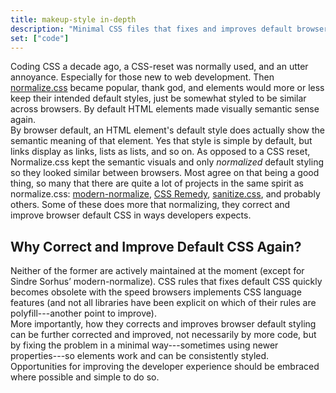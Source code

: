 ```yaml
---
title: makeup-style in-depth
description: "Minimal CSS files that fixes and improves default browser CSS—for narrow viewports first—and provides convenient and intuitive CSS-defaults for styling in general."
set: ["code"]
---
```


Coding CSS a decade ago, a CSS-reset was normally used, and an utter annoyance. Especially for those new to web development. Then [normalize.css][nc] became popular, thank god, and elements would more or less keep their intended default styles, just be somewhat styled to be similar across browsers. By default HTML elements made visually semantic sense again.

By browser default, an HTML element's default style does actually show the semantic meaning of that element. Yes that style is simple by default, but links display as links, lists as lists, and so on. As opposed to a CSS reset, Normalize.css kept the semantic visuals and only *normalized* default styling so they looked similar between browsers. Most agree on that being a good thing, so many that there are quite a lot of projects in the same spirit as normalize.css: [modern-normalize][mn], [CSS Remedy][cr], [sanitize.css][sc], and probably others.
Some of these does more that normalizing, they correct and improve browser default CSS in ways developers expects.

## Why Correct and Improve Default CSS Again?

Neither of the former are actively
maintained at the moment (except
for Sindre Sorhus’
modern-normalize). CSS rules that
fixes default CSS quickly
becomes obsolete with the speed
browsers implements CSS language
features (and
not all libraries have been
explicit on which of their rules
are polyfill---another point to
improve).

More importantly, how they
corrects and improves browser
default styling can be further
corrected and improved, not
necessarily
by
more code, but by fixing the 
problem in a minimal way---sometimes
using newer properties---so elements
work and can be consistently styled.

Opportunities for improving the
developer experience should be
embraced where possible and simple
to do so.

<!--
Can normalize.css' approach be rethought?
Some of the same problems must be solved, and an update for latest browser implementations can be needed. But much of the original code from normalize.css is rarely needed or outdated. Modern browsers has less differences between them. There's also some low level parts of default CSS the normalize approach did not fix. CSS Remedy and sanitize.css are more up to date, and they have tried to expand their styling with new approaches and properties, but they are still lacking in some of the following points including typography and normalizing `form` related elements.
(sanitize.css also expands into resetting style, like for [lists in `nav`](https://github.com/csstools/sanitize.css/blob/092d0d85922bfa72d28e9e8d25d80a5437c8df44/sanitize.css#L93-L96).)
-->

<!--
## The Needs

Browser default CSS tries to, and/or should at a maximum, handle simple visuals for semantics and usability, and basic typographic flow like no overflow and consistent line-height. Of course, practically, there are more styling needed for a modern product, but this was never handled by browser default CSS and should no be included in a low level library like this.

Always corrected:

1. Especially important for smaller viewports, displaying content and adding CSS should not cause overflowing the x-axis as far as possible.
2. Inline elements affecting the height of lines, disrupting readability and typography.
3. Consistency between browsers for basic, modern semantic styling. If also 'outdated' elements can easily be included (like `<b>`), then include it.
4. Consistent related basic style between elements.

Further, for the developer experience, some basic rules to ease styling are very often needed and repeated:

1. General basic rules that provides more intuitive behaviors when styling.

It should only be implemented if it can be done so safely, not causing side effects (e.g., through inheritance). And, as mentioned, code that's too opinionated or styling that is often overwritten should be carefully considered. Also, when natural, CSS custom properties can be provided to make adjustments easier.
-->

<!-- *The up-to-date full breakdown of a resulting code draft follows, excluding any use of `:where()` or `@layer`.* -->

<!--
### Notes

- Think about what CSS is/can be used to, and in what order from basic to advanced sites/apps: typography, layouts, usability, accessibility, more typography and graphical design, animations, 3D rendering.

- If all needed elements where to be normalized across browsers, that would cause a lot of unused code for most apps and sites. Rather style those elements when they are used a lot. Perhaps it can be code-split. It obviously results in more focused and lean CSS when only what really needs correction is styled.
-->

[amcr]: https://piccalil.li/blog/a-modern-css-reset/
[cc]: https://cube.fyi/
[cr]: https://github.com/jensimmons/cssremedy
[mn]: https://github.com/sindresorhus/modern-normalize
[ms]: https://some.makeup/style
[nc]: https://github.com/necolas/normalize.css/
[op]: https://open-props.style/
[sc]: https://github.com/csstools/sanitize.css

<script>
	import Details from "$lib/Details.svelte"
</script>

<style>
	/* Book style stuff */

	p {
		margin-block-end: 0;
	}

	ol, ul,
	li > p,
	p + p {
		margin-block-start: 0;
	}

	p + p {
		text-indent: var(--space);
	}
</style>
